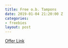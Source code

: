 ```yaml
---
title: Free o.b. Tampons
date: 2019-01-04 21:20:00 Z
categories:
- freebies
layout: post
---
```


[Offer Link](http://landing.smiley360.com/landingpage1769/ob_survey.php)